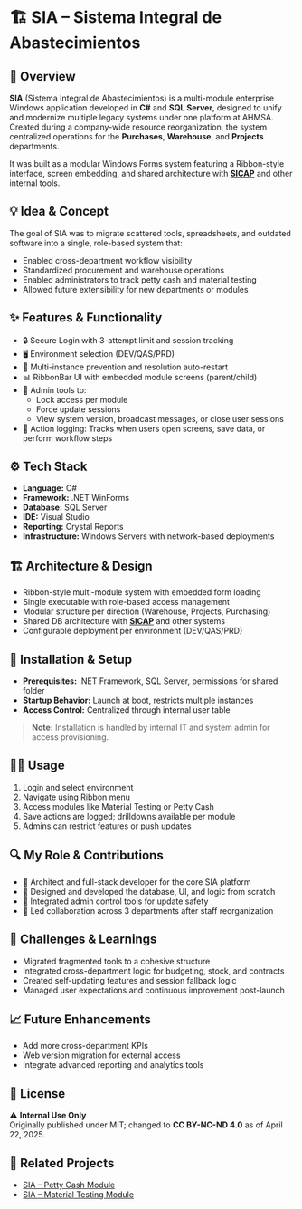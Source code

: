 # 🏗 SIA – Sistema Integral de Abastecimientos

## 🧭 Overview
**SIA** (Sistema Integral de Abastecimientos) is a multi-module enterprise Windows application developed in **C#** and **SQL Server**, designed to unify and modernize multiple legacy systems under one platform at AHMSA.  
Created during a company-wide resource reorganization, the system centralized operations for the **Purchases**, **Warehouse**, and **Projects** departments.  

It was built as a modular Windows Forms system featuring a Ribbon-style interface, screen embedding, and shared architecture with **[SICAP](https://github.com/HermiloOrtega/SICAP)** and other internal tools.

## 💡 Idea & Concept
The goal of SIA was to migrate scattered tools, spreadsheets, and outdated software into a single, role-based system that:
- Enabled cross-department workflow visibility
- Standardized procurement and warehouse operations
- Enabled administrators to track petty cash and material testing
- Allowed future extensibility for new departments or modules

## ✨ Features & Functionality
- 🔒 Secure Login with 3-attempt limit and session tracking
- 🖥 Environment selection (DEV/QAS/PRD)
- 🚫 Multi-instance prevention and resolution auto-restart
- 📊 RibbonBar UI with embedded module screens (parent/child)
- 🔧 Admin tools to:
  - Lock access per module
  - Force update sessions
  - View system version, broadcast messages, or close user sessions
- 🧾 Action logging: Tracks when users open screens, save data, or perform workflow steps

## ⚙️ Tech Stack
- **Language:** C#
- **Framework:** .NET WinForms
- **Database:** SQL Server
- **IDE:** Visual Studio
- **Reporting:** Crystal Reports
- **Infrastructure:** Windows Servers with network-based deployments

## 🏗 Architecture & Design
- Ribbon-style multi-module system with embedded form loading
- Single executable with role-based access management
- Modular structure per direction (Warehouse, Projects, Purchasing)
- Shared DB architecture with **[SICAP](https://github.com/HermiloOrtega/SICAP)** and other systems
- Configurable deployment per environment (DEV/QAS/PRD)

## 🚀 Installation & Setup
- **Prerequisites:** .NET Framework, SQL Server, permissions for shared folder
- **Startup Behavior:** Launch at boot, restricts multiple instances
- **Access Control:** Centralized through internal user table

> **Note:** Installation is handled by internal IT and system admin for access provisioning.

## 🧑‍💻 Usage
1. Login and select environment
2. Navigate using Ribbon menu
3. Access modules like Material Testing or Petty Cash
4. Save actions are logged; drilldowns available per module
5. Admins can restrict features or push updates

## 🔍 My Role & Contributions
- 💼 Architect and full-stack developer for the core SIA platform
- 🧱 Designed and developed the database, UI, and logic from scratch
- 🔧 Integrated admin control tools for update safety
- 🤝 Led collaboration across 3 departments after staff reorganization

## 🧗 Challenges & Learnings
- Migrated fragmented tools to a cohesive structure
- Integrated cross-department logic for budgeting, stock, and contracts
- Created self-updating features and session fallback logic
- Managed user expectations and continuous improvement post-launch

## 📈 Future Enhancements
- Add more cross-department KPIs
- Web version migration for external access
- Integrate advanced reporting and analytics tools

## 🪪 License
⚠️ **Internal Use Only**  
Originally published under MIT; changed to **CC BY-NC-ND 4.0** as of April 22, 2025.

## 🔗 Related Projects
- [SIA – Petty Cash Module](#)
- [SIA – Material Testing Module](#)